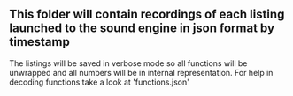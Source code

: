 ## This folder will contain recordings of each listing launched to the sound engine in json format by timestamp

The listings will be saved in verbose mode so all functions will be unwrapped and all numbers will be in internal representation. For help in decoding functions take a look at 'functions.json'
